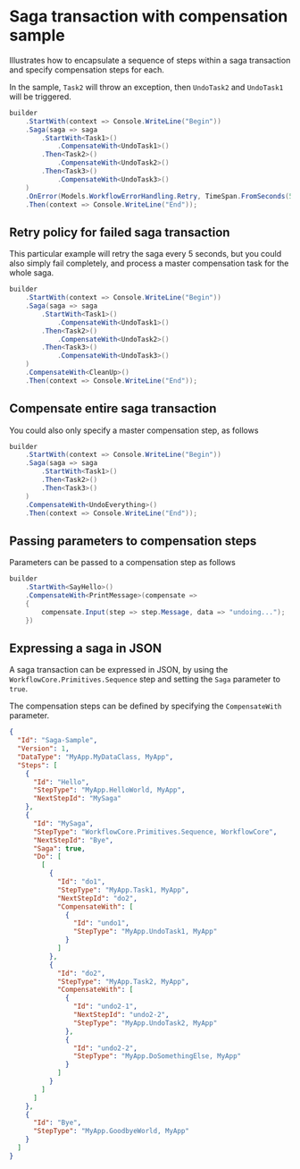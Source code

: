 ﻿# Saga transaction with compensation sample

Illustrates how to encapsulate a sequence of steps within a saga transaction and specify compensation steps for each.

In the sample, `Task2` will throw an exception, then `UndoTask2` and `UndoTask1` will be triggered.

```c#
builder
	.StartWith(context => Console.WriteLine("Begin"))
	.Saga(saga => saga
		.StartWith<Task1>()
			.CompensateWith<UndoTask1>()
		.Then<Task2>()
			.CompensateWith<UndoTask2>()
		.Then<Task3>()
			.CompensateWith<UndoTask3>()
	)
	.OnError(Models.WorkflowErrorHandling.Retry, TimeSpan.FromSeconds(5))
	.Then(context => Console.WriteLine("End"));
```

## Retry policy for failed saga transaction

This particular example will retry the saga every 5 seconds, but you could also simply fail completely, and process a master compensation task for the whole saga.

```c#
builder
	.StartWith(context => Console.WriteLine("Begin"))
	.Saga(saga => saga
		.StartWith<Task1>()
			.CompensateWith<UndoTask1>()
		.Then<Task2>()
			.CompensateWith<UndoTask2>()
		.Then<Task3>()
			.CompensateWith<UndoTask3>()
	)
	.CompensateWith<CleanUp>()
	.Then(context => Console.WriteLine("End"));
```

## Compensate entire saga transaction

You could also only specify a master compensation step, as follows

```c#
builder
	.StartWith(context => Console.WriteLine("Begin"))
	.Saga(saga => saga
		.StartWith<Task1>()
		.Then<Task2>()
		.Then<Task3>()
	)
	.CompensateWith<UndoEverything>()
	.Then(context => Console.WriteLine("End"));
```

## Passing parameters to compensation steps

Parameters can be passed to a compensation step as follows

```c#
builder
	.StartWith<SayHello>()
	.CompensateWith<PrintMessage>(compensate => 
	{
		compensate.Input(step => step.Message, data => "undoing...");
	})
```

## Expressing a saga in JSON

A saga transaction can be expressed in JSON, by using the `WorkflowCore.Primitives.Sequence` step and setting the `Saga` parameter to `true`.

The compensation steps can be defined by specifying the `CompensateWith` parameter.

```json
{
  "Id": "Saga-Sample",
  "Version": 1,
  "DataType": "MyApp.MyDataClass, MyApp",
  "Steps": [
    {
      "Id": "Hello",
      "StepType": "MyApp.HelloWorld, MyApp",
      "NextStepId": "MySaga"
    },    
    {
      "Id": "MySaga",
      "StepType": "WorkflowCore.Primitives.Sequence, WorkflowCore",
      "NextStepId": "Bye",
      "Saga": true,
      "Do": [
        [
          {
            "Id": "do1",
            "StepType": "MyApp.Task1, MyApp",
            "NextStepId": "do2",
            "CompensateWith": [
              {
                "Id": "undo1",
                "StepType": "MyApp.UndoTask1, MyApp"
              }
            ]
          },
          {
            "Id": "do2",
            "StepType": "MyApp.Task2, MyApp",
            "CompensateWith": [
              {
                "Id": "undo2-1",
                "NextStepId": "undo2-2",
                "StepType": "MyApp.UndoTask2, MyApp"
              },
              {
                "Id": "undo2-2",
                "StepType": "MyApp.DoSomethingElse, MyApp"
              }
            ]
          }
        ]
      ]
    },    
    {
      "Id": "Bye",
      "StepType": "MyApp.GoodbyeWorld, MyApp"
    }
  ]
}
```
